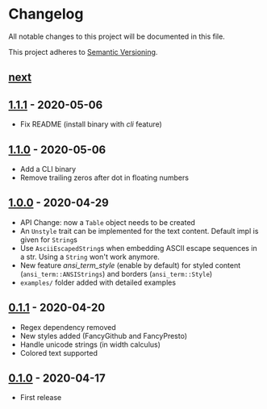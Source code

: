 # Changelog

All notable changes to this project will be documented in this file.

This project adheres to [Semantic Versioning](https://semver.org/spec/v2.0.0.html).

## [next]

## [1.1.1] - 2020-05-06

* Fix README (install binary with *cli* feature)

## [1.1.0] - 2020-05-06

* Add a CLI binary
* Remove trailing zeros after dot in floating numbers

## [1.0.0] - 2020-04-29

* API Change: now a `Table` object needs to be created
* An `Unstyle` trait can be implemented for the text content. Default impl is
  given for `String`s
* Use `AsciiEscapedString`s when embedding ASCII escape sequences in a str.
  Using a `String` won't work anymore.
* New feature *ansi_term_style* (enable by default) for styled content
  (`ansi_term::ANSIStrings`) and borders (`ansi_term::Style`)
* `examples/` folder added with detailed examples

## [0.1.1] - 2020-04-20

* Regex dependency removed
* New styles added (FancyGithub and FancyPresto)
* Handle unicode strings (in width calculus)
* Colored text supported

## [0.1.0] - 2020-04-17

* First release

[next]: https://github.com/guigui64/stybulate/compare/1.1.1...HEAD
[1.1.1]: https://github.com/guigui64/stybulate/compare/1.1.0...1.1.1
[1.1.0]: https://github.com/guigui64/stybulate/compare/1.0.0...1.1.0
[1.0.0]: https://github.com/guigui64/stybulate/compare/0.1.1...1.0.0
[0.1.1]: https://github.com/guigui64/stybulate/compare/0.1.0...0.1.1
[0.1.0]: https://github.com/guigui64/stybulate/releases/tag/0.1.0

